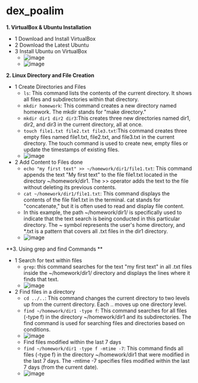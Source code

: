 # dex_poalim
**1. VirtualBox & Ubuntu Installation**
  - 1 Download and Install VirtualBox
  - 2 Download the Latest Ubuntu
  - 3 Install Ubuntu on VirtualBox
    - ![image](https://github.com/user-attachments/assets/3bf1f303-ad96-4e1c-9c41-7e58d4c0094b)
    - ![image](https://github.com/user-attachments/assets/8c427f0e-32b6-4038-a666-0c0162baadc8)
      
**2. Linux Directory and File Creation**
  - 1 Create Directories and Files
     - `ls`: This command lists the contents of the current directory. It shows all files and subdirectories within that directory.
     - `mkdir homework`: This command creates a new directory named homework. The mkdir stands for "make directory."
     - `mkdir dir1 dir2 dir3`:This creates three new directories named dir1, dir2, and dir3 in the current directory, all at once.
     - `touch file1.txt file2.txt file3.txt`:This command creates three empty files named file1.txt, file2.txt, and file3.txt in the current directory. The touch command is used to create new, empty files or update the timestamps of existing files.
    - ![image](https://github.com/user-attachments/assets/fa662d79-9530-4865-a60d-3acab832aca1)
  - 2 Add Content to Files done
    - `echo "my first text" >> ~/homework/dir1/file1.txt`: This command appends the text "My first text" to the file file1.txt located in the directory ~/homework/dir1. The >> operator adds the text to the file without deleting its previous contents.
    - `cat ~/homework/dir1/file1.txt`: This command displays the contents of the file file1.txt in the terminal. cat stands for "concatenate," but it is often used to read and display file content.
    - In this example, the path ~/homework/dir1/ is specifically used to indicate that the text search is being conducted in this particular directory. The ~ symbol represents the user's home directory, and *.txt is a pattern that covers all .txt files in the dir1 directory.
    - ![image](https://github.com/user-attachments/assets/14aa459f-766a-43e4-bcf0-71f8a7f1243d)
      
**3. Using grep and find Commands ** 
  - 1 Search for text within files
    - `grep`: this command searches for the text "my first text" in all .txt files inside the ~/homework/dir1/ directory and displays the lines where it finds that text.
    - ![image](https://github.com/user-attachments/assets/fbe50a81-1e40-484c-90e1-2a273595eb1c)
  - 2 Find files in a directory
    - `cd ../..`: This command changes the current directory to two levels up from the current directory. Each .. moves up one directory level.
    - `find ~/homework/dir1 -type f`: This command searches for all files (-type f) in the directory ~/homework/dir1 and its subdirectories. The find command is used for searching files and directories based on conditions. 
    - ![image](https://github.com/user-attachments/assets/f85d37c7-b004-4009-bca2-d25617130b19)
    - Find files modified within the last 7 days
    - `find ~/homework/dir1 -type f -mtime -7`: This command finds all files (-type f) in the directory ~/homework/dir1 that were modified in the last 7 days. The -mtime -7 specifies files modified within the last 7 days (from the current date).
    - ![image](https://github.com/user-attachments/assets/09e76918-6e94-4e4c-b36c-95331148c699)
